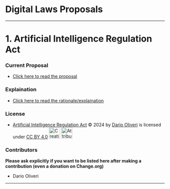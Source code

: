 # Digital Laws Proposals

__________

# 1. Artificial Intelligence Regulation Act

### Current Proposal

- [Click here to read the proposal](https://github.com/Darelbi/Digital-Laws-Proposal/tree/main/Artificial%20Intelligence%20Regulation%20Act/AI%20Act)
	
### Explaination

- [Click here to read the rationale/explaination](https://github.com/Darelbi/Digital-Laws-Proposal/tree/main/Artificial%20Intelligence%20Regulation%20Act)
	
### License

- [Artificial Intelligence Regulation Act](https://github.com/Darelbi/Digital-Laws-Proposal/tree/main/Artificial%20Intelligence%20Regulation%20Act/AI%20Act) © 2024 by [Dario Oliveri](https://github.com/Darelbi) 
is licensed under [CC BY 4.0](https://creativecommons.org/licenses/by/4.0/?ref=chooser-v1)  <img src="https://mirrors.creativecommons.org/presskit/icons/cc.svg?ref=chooser-v1" alt="Creative Commons" width="35" height="35">   <img src="https://mirrors.creativecommons.org/presskit/icons/by.svg?ref=chooser-v1" alt="Attribution" width="35" height="35">

### Contributors

**Please ask explicitly if you want to be listed here after making a contribution (even a donation on Change.org)**

- Dario Oliveri

__________ 